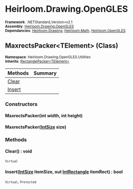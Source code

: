 # Heirloom.Drawing.OpenGLES

<small>**Framework**: .NETStandard,Version=v2.1</small>  
<small>**Assembly**: [Heirloom.Drawing.OpenGLES](../Heirloom.Drawing.OpenGLES/Heirloom.Drawing.OpenGLES.md)</small>  
<small>**Dependancies**: [Heirloom.Drawing](../Heirloom.Drawing/Heirloom.Drawing.md), [Heirloom.Math](../Heirloom.Math/Heirloom.Math.md), [Heirloom.OpenGLES](../Heirloom.OpenGLES/Heirloom.OpenGLES.md)</small>  

## MaxrectsPacker\<TElement> (Class)
<small>**Namespace**: Heirloom.Drawing.OpenGLES.Utilities</sub></small>  
<small>**Inherits**: [RectanglePacker\<TElement>](Heirloom.Drawing.OpenGLES.Utilities.RectanglePacker[TElement].md)</small>  

| Methods                | Summary |
|------------------------|---------|
| [Clear](#CLE3BB23EF9)  |         |
| [Insert](#INSC7B161AF) |         |

### Constructors

#### MaxrectsPacker(int width, int height)

#### MaxrectsPacker([IntSize](../Heirloom.Math/Heirloom.Math.IntSize.md) size)

### Methods

#### <a name="CLE4538C554"></a>Clear() : void
<small>`Virtual`</small>

#### <a name="INS945E8471"></a>Insert([IntSize](../Heirloom.Math/Heirloom.Math.IntSize.md) itemSize, out [IntRectangle](../Heirloom.Math/Heirloom.Math.IntRectangle.md) itemRect) : bool
<small>`Virtual`, `Protected`</small>


